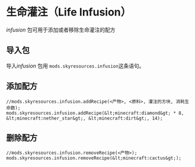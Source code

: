 # 生命灌注（Life Infusion）

*infusion* 包可用于添加或者移除生命灌注的配方

## 导入包

导入*infusion* 包用 `mods.skyresources.infusion`这条语句。

## 添加配方

    //mods.skyresources.infusion.addRecipe(<产物>, <原料>, 灌注的方块, 消耗生命数);
    mods.skyresources.infusion.addRecipe(&lt;minecraft:diamond&gt; * 8, &lt;minecraft:nether_star&gt;, &lt;minecraft:dirt&gt;, 14);
    

## 删除配方

    //mods.skyresources.infusion.removeRecipe(<产物>);
    mods.skyresources.infusion.removeRecipe(&lt;minecraft:cactus&gt;);